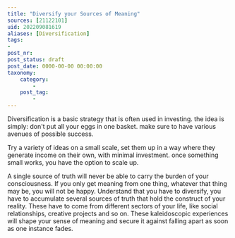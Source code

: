 ```yaml
---
title: "Diversify your Sources of Meaning"
sources: [21122101]
uid: 202209081619
aliases: [Diversification]
tags:
-
post_nr:
post_status: draft
post_date: 0000-00-00 00:00:00
taxonomy:
    category:
        -
    post_tag:
        -
---
```


Diversification is a basic strategy that is often used in investing. the idea is simply: don't put all your eggs in one basket. make sure to have various avenues of possible success.

Try a variety of ideas on a small scale, set them up in a way where they generate income on their own, with minimal investment. once something small works, you have the option to scale up.

A single source of truth will never be able to carry the burden of your consciousness. If you only get meaning from one thing, whatever that thing may be, you will not be happy. Understand that you have to diversify, you have to accumulate several sources of truth that hold the construct of your reality. These have to come from different sectors of your life, like social relationships, creative projects and so on. These kaleidoscopic experiences will shape your sense of meaning and secure it against falling apart as soon as one instance fades.
